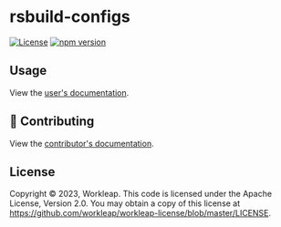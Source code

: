 # rsbuild-configs

[![License](https://img.shields.io/badge/License-Apache_2.0-blue.svg)](../../LICENSE)
[![npm version](https://img.shields.io/npm/v/@workleap/rsbuild-configs)](https://www.npmjs.com/package/@workleap/rsbuild-configs)

## Usage

View the [user's documentation](https://workleap.github.io/wl-web-configs/).

## 🤝 Contributing

View the [contributor's documentation](../../CONTRIBUTING.md).

## License

Copyright © 2023, Workleap. This code is licensed under the Apache License, Version 2.0. You may obtain a copy of this license at https://github.com/workleap/workleap-license/blob/master/LICENSE.
